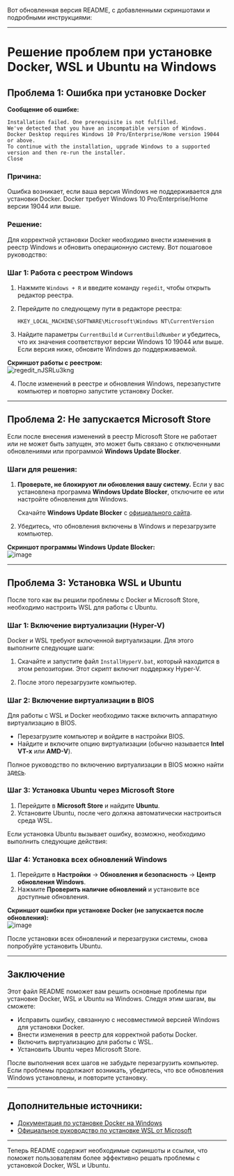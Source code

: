 Вот обновленная версия README, с добавленными скриншотами и подробными инструкциями:

---

# Решение проблем при установке Docker, WSL и Ubuntu на Windows

## Проблема 1: Ошибка при установке Docker

**Сообщение об ошибке:**
```
Installation failed. One prerequisite is not fulfilled.
We've detected that you have an incompatible version of Windows.
Docker Desktop requires Windows 10 Pro/Enterprise/Home version 19044 or above.
To continue with the installation, upgrade Windows to a supported version and then re-run the installer.
Close
```

### Причина:
Ошибка возникает, если ваша версия Windows не поддерживается для установки Docker. Docker требует Windows 10 Pro/Enterprise/Home версии 19044 или выше.

### Решение:
Для корректной установки Docker необходимо внести изменения в реестр Windows и обновить операционную систему. Вот пошаговое руководство:

### Шаг 1: Работа с реестром Windows

1. Нажмите `Windows + R` и введите команду `regedit`, чтобы открыть редактор реестра.

2. Перейдите по следующему пути в редакторе реестра:
   
   ```
   HKEY_LOCAL_MACHINE\SOFTWARE\Microsoft\Windows NT\CurrentVersion
   ```

3. Найдите параметры `CurrentBuild` и `CurrentBuildNumber` и убедитесь, что их значения соответствуют версии Windows 10 19044 или выше. Если версия ниже, обновите Windows до поддерживаемой.

**Скриншот работы с реестром:**  
![regedit_nJSRLu3kng](https://github.com/user-attachments/assets/ee0843a4-bdb4-4873-8a53-43fa3fbec1f1)

4. После изменений в реестре и обновления Windows, перезапустите компьютер и повторно запустите установку Docker.

---

## Проблема 2: Не запускается Microsoft Store

Если после внесения изменений в реестр Microsoft Store не работает или не может быть запущен, это может быть связано с отключенными обновлениями или программой **Windows Update Blocker**.

### Шаги для решения:

1. **Проверьте, не блокируют ли обновления вашу систему.** Если у вас установлена программа **Windows Update Blocker**, отключите ее или настройте обновления для Windows.

   Скачайте **Windows Update Blocker** с [официального сайта](https://www.softportal.com/software-45498-windows-update-blocker.html).

2. Убедитесь, что обновления включены в Windows и перезагрузите компьютер.

**Скриншот программы Windows Update Blocker:**  
![image](https://github.com/user-attachments/assets/e048d8d2-2184-48e1-9499-a19906a25b5d)

---

## Проблема 3: Установка WSL и Ubuntu

После того как вы решили проблемы с Docker и Microsoft Store, необходимо настроить WSL для работы с Ubuntu.

### Шаг 1: Включение виртуализации (Hyper-V)

Docker и WSL требуют включенной виртуализации. Для этого выполните следующие шаги:

1. Скачайте и запустите файл `InstallHyperV.bat`, который находится в этом репозитории. Этот скрипт включит поддержку Hyper-V.

2. После этого перезагрузите компьютер.

### Шаг 2: Включение виртуализации в BIOS

Для работы с WSL и Docker необходимо также включить аппаратную виртуализацию в BIOS. 

- Перезагрузите компьютер и войдите в настройки BIOS.
- Найдите и включите опцию виртуализации (обычно называется **Intel VT-x** или **AMD-V**).

Полное руководство по включению виртуализации в BIOS можно найти [здесь](https://support.bluestacks.com/hc/ru/articles/360059063711-Как-включить-аппаратную-виртуализацию-VT-в-BIOS-на-Windows-7-для-BlueStacks-5).

### Шаг 3: Установка Ubuntu через Microsoft Store

1. Перейдите в **Microsoft Store** и найдите **Ubuntu**.
2. Установите Ubuntu, после чего должна автоматически настроиться среда WSL.

Если установка Ubuntu вызывает ошибку, возможно, необходимо выполнить следующие действия:

### Шаг 4: Установка всех обновлений Windows

1. Перейдите в **Настройки** -> **Обновления и безопасность** -> **Центр обновления Windows**.
2. Нажмите **Проверить наличие обновлений** и установите все доступные обновления.

**Скриншот ошибки при установке Docker (не запускается после обновления):**  
![image](https://github.com/user-attachments/assets/13b6d957-d812-4740-b83f-b5c327b1fca3)

После установки всех обновлений и перезагрузки системы, снова попробуйте установить Ubuntu.

---

## Заключение

Этот файл README поможет вам решить основные проблемы при установке Docker, WSL и Ubuntu на Windows. Следуя этим шагам, вы сможете:

- Исправить ошибку, связанную с несовместимой версией Windows для установки Docker.
- Внести изменения в реестр для корректной работы Docker.
- Включить виртуализацию для работы с WSL.
- Установить Ubuntu через Microsoft Store.

После выполнения всех шагов не забудьте перезагрузить компьютер. Если проблемы продолжают возникать, убедитесь, что все обновления Windows установлены, и повторите установку.

---

## Дополнительные источники:

- [Документация по установке Docker на Windows](https://github.com/BrainStorm-commits/Docker-installation-Windows10Home)
- [Официальное руководство по установке WSL от Microsoft](https://learn.microsoft.com/ru-ru/windows/wsl/install)

---

Теперь README содержит необходимые скриншоты и ссылки, что поможет пользователям более эффективно решать проблемы с установкой Docker, WSL и Ubuntu.